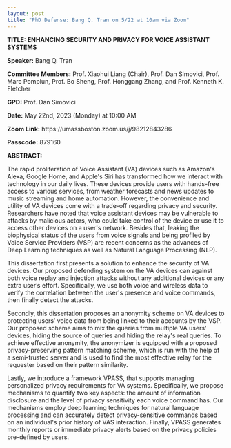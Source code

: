 ```yaml
---
layout: post
title: "PhD Defense: Bang Q. Tran on 5/22 at 10am via Zoom"
---
```


<b>TITLE: ENHANCING SECURITY AND PRIVACY FOR VOICE ASSISTANT SYSTEMS</b>

<b>Speaker:</b> Bang Q. Tran
<p><b>Committee Members:</b> Prof. Xiaohui Liang (Chair), Prof. Dan Simovici, Prof. Marc Pomplun, Prof. Bo Sheng, Prof. Honggang Zhang, and Prof. Kenneth K. Fletcher</p>
<p><b>GPD:</b> Prof. Dan Simovici</p>

<p><b>Date:</b> May 22nd, 2023 (Monday) at 10:00 AM
<p><b>Zoom Link:</b> https://umassboston.zoom.us/j/98212843286 </p>
<p><b>Passcode:</b> 879160 </p>
<p> </p>
<p><b>ABSTRACT:</b></p>

The rapid proliferation of Voice Assistant (VA) devices such as Amazon's Alexa, Google 
Home, and Apple's Siri has transformed how we interact with technology in our daily lives.
These devices provide users with hands-free access to various services, from weather forecasts
and news updates to music streaming and home automation. However, the convenience and
utility of VA devices come with a trade-off regarding privacy and security. Researchers have
noted that voice assistant devices may be vulnerable to attacks by malicious actors, who could
take control of the device or use it to access other devices on a user's network. Besides that,
leaking the biophysical status of the users from voice signals and being profiled by Voice
Service Providers (VSP) are recent concerns as the advances of Deep Learning techniques as
well as Natural Language Processing (NLP).

This dissertation first presents a solution to enhance the security of VA devices. Our proposed
defending system on the VA devices can against both voice replay and injection attacks
without any additional devices or any extra user’s effort. Specifically, we use both voice and
wireless data to verify the correlation between the user's presence and voice commands, then
finally detect the attacks.

Secondly, this dissertation proposes an anonymity scheme on VA devices to protecting users’
voice data from being linked to their accounts by the VSP. Our proposed scheme aims to mix
the queries from multiple VA users' devices, hiding the source of queries and hiding the relay's
real queries. To achieve effective anonymity, the anonymizer is equipped with a proposed
privacy-preserving pattern matching scheme, which is run with the help of a semi-trusted
server and is used to find the most effective relay for the requester based on their pattern
similarity.

Lastly, we introduce a framework VPASS, that supports managing personalized privacy
requirements for VA systems. Specifically, we propose mechanisms to quantify two key
aspects: the amount of information disclosure and the level of privacy sensitivity each voice
command has. Our mechanisms employ deep learning techniques for natural language
processing and can accurately detect privacy-sensitive commands based on an individual's
prior history of VAS interaction. Finally, VPASS generates monthly reports or immediate
privacy alerts based on the privacy policies pre-defined by users.
